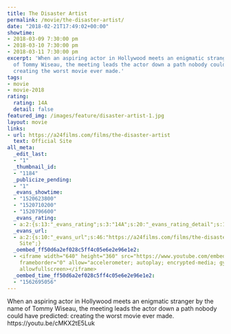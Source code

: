 ```yaml
---
title: The Disaster Artist
permalink: /movie/the-disaster-artist/
date: "2018-02-21T17:49:02+00:00"
showtime:
- 2018-03-09 7:30:00 pm
- 2018-03-10 7:30:00 pm
- 2018-03-11 7:30:00 pm
excerpt: 'When an aspiring actor in Hollywood meets an enigmatic stranger by the name
  of Tommy Wiseau, the meeting leads the actor down a path nobody could have predicted:
  creating the worst movie ever made.'
tags:
- movie
- movie-2018
rating:
  rating: 14A
  detail: false
featured_img: /images/feature/disaster-artist-1.jpg
layout: movie
links:
- url: https://a24films.com/films/the-disaster-artist
  text: Official Site
all_meta:
  _edit_last:
  - "1"
  _thumbnail_id:
  - "1184"
  _publicize_pending:
  - "1"
  _evans_showtime:
  - "1520623800"
  - "1520710200"
  - "1520796600"
  _evans_rating:
  - a:2:{s:13:"_evans_rating";s:3:"14A";s:20:"_evans_rating_detail";s:15:"Coarse Language";}
  _evans_url:
  - a:2:{s:10:"_evans_url";s:46:"https://a24films.com/films/the-disaster-artist";s:15:"_evans_url_name";s:13:"Official
    Site";}
  _oembed_ff50d6a2ef028c5ff4c05e6e2e96e1e2:
  - <iframe width="640" height="360" src="https://www.youtube.com/embed/cMKX2tE5Luk?feature=oembed"
    frameborder="0" allow="accelerometer; autoplay; encrypted-media; gyroscope; picture-in-picture"
    allowfullscreen></iframe>
  _oembed_time_ff50d6a2ef028c5ff4c05e6e2e96e1e2:
  - "1562695056"
---
```


<div class="overview" dir="auto">When an aspiring actor in Hollywood meets an enigmatic stranger by the name of Tommy Wiseau, the meeting leads the actor down a path nobody could have predicted: creating the worst movie ever made. https://youtu.be/cMKX2tE5Luk </div>